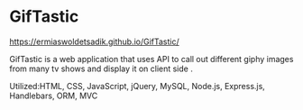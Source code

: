 # GifTastic
https://ermiaswoldetsadik.github.io/GifTastic/

GifTastic is a web application that uses API to call out different giphy images from many tv shows and display it on client side .

Utilized:HTML, CSS, JavaScript, jQuery, MySQL, Node.js, Express.js, Handlebars, ORM, MVC